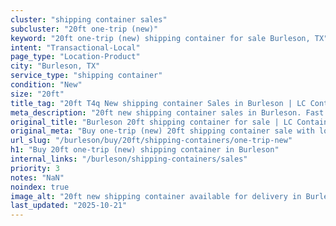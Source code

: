 ```yaml
---
cluster: "shipping container sales"
subcluster: "20ft one-trip (new)"
keyword: "20ft one-trip (new) shipping container for sale Burleson, TX"
intent: "Transactional-Local"
page_type: "Location-Product"
city: "Burleson, TX"
service_type: "shipping container"
condition: "New"
size: "20ft"
title_tag: "20ft T4q New shipping container Sales in Burleson | LC Container"
meta_description: "20ft new shipping container sales in Burleson. Fast delivery, competitive pricing. Serving shipping containers area. Quote ID: 5F3. Call (214) 524-4168 for your free quote today."
original_title: "Burleson 20ft shipping container for sale | LC Container"
original_meta: "Buy one-trip (new) 20ft shipping container sale with local delivery in Burleson, TX. LC Container — local Since 2003. Request a fast quote today."
url_slug: "/burleson/buy/20ft/shipping-containers/one-trip-new"
h1: "Buy 20ft one-trip (new) shipping container in Burleson"
internal_links: "/burleson/shipping-containers/sales"
priority: 3
notes: "NaN"
noindex: true
image_alt: "20ft new shipping container available for delivery in Burleson"
last_updated: "2025-10-21"
---
```


<!-- TODO: Add unique city/inventory copy, images, and internal links here. -->
